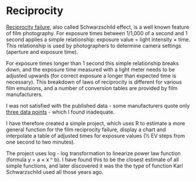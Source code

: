 # Reciprocity

[Reciprocity failure](https://en.wikipedia.org/wiki/Reciprocity_(photography)), also called Schwarzschild effect, is a well known feature of film photography. For exposure times between 1/1,000 of a second and 1 second applies a simple relationship: exposure value = light intensity × time. This relationship is used by photographers to determine camera settings (aperture and exposure time).

For exposure times longer than 1 second this simple relationship breaks down, and the exposure time measured with a light meter needs to be adjusted upwards (for correct exposure a longer than expected time is necessary). This breakdown of laws of reciprocity is different for various film emulsions, and a number of conversion tables are provided by film manufacturers.

I was not satisfied with the published data - some manufacturers quote only [three data points](http://www.foma.cz/en/fomapan-100) - which I found inadequate.

I have therefore created a simple project, which uses R to estimate a more general function for the film reciprocity failure, display a chart and interpolate a table of adjusted times for exposure values (½ EV steps from one second to two minutes). 

The project uses log - log transformation to linearize power law function (formula y = a × x ^ b). I have found this to be the closest estimate of all simple functions, and later discovered it was the the type of function Karl Schwarzschild used all those years ago.
